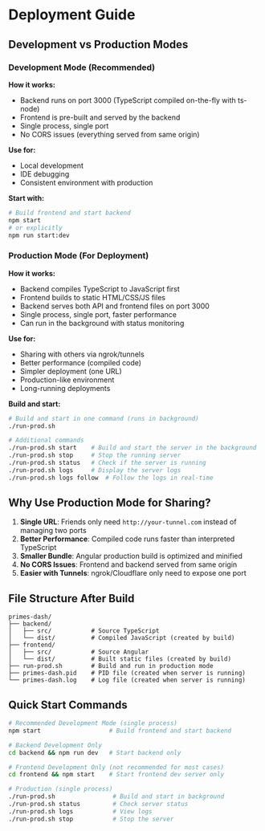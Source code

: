 # Deployment Guide

## Development vs Production Modes

### Development Mode (Recommended)
**How it works:**
- Backend runs on port 3000 (TypeScript compiled on-the-fly with ts-node)
- Frontend is pre-built and served by the backend
- Single process, single port
- No CORS issues (everything served from same origin)

**Use for:**
- Local development
- IDE debugging
- Consistent environment with production

**Start with:**
```bash
# Build frontend and start backend
npm start
# or explicitly
npm run start:dev
```


### Production Mode (For Deployment)
**How it works:**
- Backend compiles TypeScript to JavaScript first
- Frontend builds to static HTML/CSS/JS files
- Backend serves both API and frontend files on port 3000
- Single process, single port, faster performance
- Can run in the background with status monitoring

**Use for:**
- Sharing with others via ngrok/tunnels
- Better performance (compiled code)
- Simpler deployment (one URL)
- Production-like environment
- Long-running deployments

**Build and start:**
```bash
# Build and start in one command (runs in background)
./run-prod.sh

# Additional commands
./run-prod.sh start    # Build and start the server in the background
./run-prod.sh stop     # Stop the running server
./run-prod.sh status   # Check if the server is running
./run-prod.sh logs     # Display the server logs
./run-prod.sh logs follow  # Follow the logs in real-time
```

## Why Use Production Mode for Sharing?

1. **Single URL**: Friends only need `http://your-tunnel.com` instead of managing two ports
2. **Better Performance**: Compiled code runs faster than interpreted TypeScript
3. **Smaller Bundle**: Angular production build is optimized and minified
4. **No CORS Issues**: Frontend and backend served from same origin
5. **Easier with Tunnels**: ngrok/Cloudflare only need to expose one port

## File Structure After Build

```
primes-dash/
├── backend/
│   ├── src/           # Source TypeScript
│   └── dist/          # Compiled JavaScript (created by build)
├── frontend/
│   ├── src/           # Source Angular
│   └── dist/          # Built static files (created by build)
├── run-prod.sh        # Build and run in production mode
├── primes-dash.pid    # PID file (created when server is running)
└── primes-dash.log    # Log file (created when server is running)
```

## Quick Start Commands

```bash
# Recommended Development Mode (single process)
npm start                   # Build frontend and start backend

# Backend Development Only
cd backend && npm run dev   # Start backend only

# Frontend Development Only (not recommended for most cases)
cd frontend && npm start    # Start frontend dev server only

# Production (single process)
./run-prod.sh                # Build and start in background
./run-prod.sh status         # Check server status
./run-prod.sh logs           # View logs
./run-prod.sh stop           # Stop the server
```
